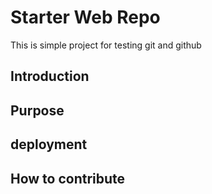 # Starter Web Repo
This is simple project for testing git and github

## Introduction

## Purpose

## deployment

## How to contribute

